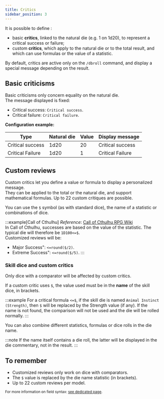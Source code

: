```yaml
---
title: Critics
sidebar_position: 3
---
```


It is possible to define :
- basic **critics**, linked to the natural die (e.g. 1 on 1d20), to represent a critical success or failure;
- custom **critics**, which apply to the natural die or to the total result, and which can use formulas or the value of a statistic.

By default, critics are active only on the `/dbroll` command, and display a special message depending on the result.


## Basic criticisms

Basic criticisms only concern equality on the natural die.  
The message displayed is fixed:
- Critical success: `Critical success`.
- Critical failure: `Critical failure`.

**Configuration example:**

| Type | Natural die | Value | Display message |
|-----------------|------------|--------|----------------------|
| Critical success | 1d20 | 20 | Critical success |
| Critical Failure | 1d20 | 1 | Critical Failure |


## Custom reviews

Custom critics let you define a value or formula to display a personalized message.  
They can be applied to the total or the natural die, and support mathematical formulas. Up to 22 custom critiques are possible.

You can use the `$` symbol (as with standard dice), the name of a statistic or combinations of dice.

:::example[Call of Cthulhu]
*Reference*: [Call of Cthulhu RPG Wiki](https://cthulhuwiki.chaosium.com/rules/combat.html)  
In Call of Cthulhu, successes are based on the value of the statistic. The typical die will therefore be `1D100<=$`.  
Customized reviews will be:
- Major Success": `<=round($/2)`.
- Extreme Success": `<=round($/5)`.
:::


### Skill dice and custom critics

Only dice with a comparator will be affected by custom critics.

If a custom critic uses `$`, the value used must be in the **name** of the skill dice, in brackets.

:::example
For a critical formula `<=$`, if the skill die is named `Animal Instinct (Strength)`, then `$` will be replaced by the Strength value (if any).
If the name is not found, the comparison will not be used and the die will be rolled normally.
:::

You can also combine different statistics, formulas or dice rolls in the die name.

:::note
If the name itself contains a die roll, the latter will be displayed in the die commentary, not in the result.
:::

## To remember

- Customized reviews only work on dice with comparators.
- The `$` value is replaced by the die name statistic (in brackets).
- Up to 22 custom reviews per model.

<small>For more information on field syntax: [see dedicated page](../../introduction/format.md).</small>